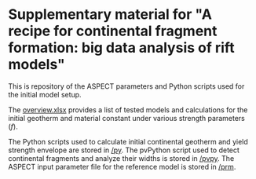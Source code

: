 # Supplementary material for "A recipe for continental fragment formation: big data analysis of rift models"

This is repository of the ASPECT parameters and Python scripts used for the initial model setup. 

The [overview.xlsx]() provides a list of tested models and calculations for the initial geotherm and material constant under various strength parameters $(f)$.

The Python scripts used to calculate initial continental geotherm and yield strength envelope are stored in [/py](https://github.com/alanjyu/fragment_recipe/tree/main/py). The pvPython script used to detect continental fragments and analyze their widths is stored in [/pvpy](https://github.com/alanjyu/fragment_recipe/tree/main/pvpy). The ASPECT input parameter file for the reference model is stored in [/prm](https://github.com/alanjyu/fragment_recipe/tree/main/prm).
